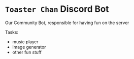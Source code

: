 # `Toaster Chan` Discord Bot

Our Community Bot, responsible for having fun on the server

Tasks:
- music player
- image generator
- other fun stuff